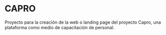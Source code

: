 # CAPRO
Proyecto para la creación de la web o landing page del proyecto Capro, una plataforma como medio de capacitación de personal.

